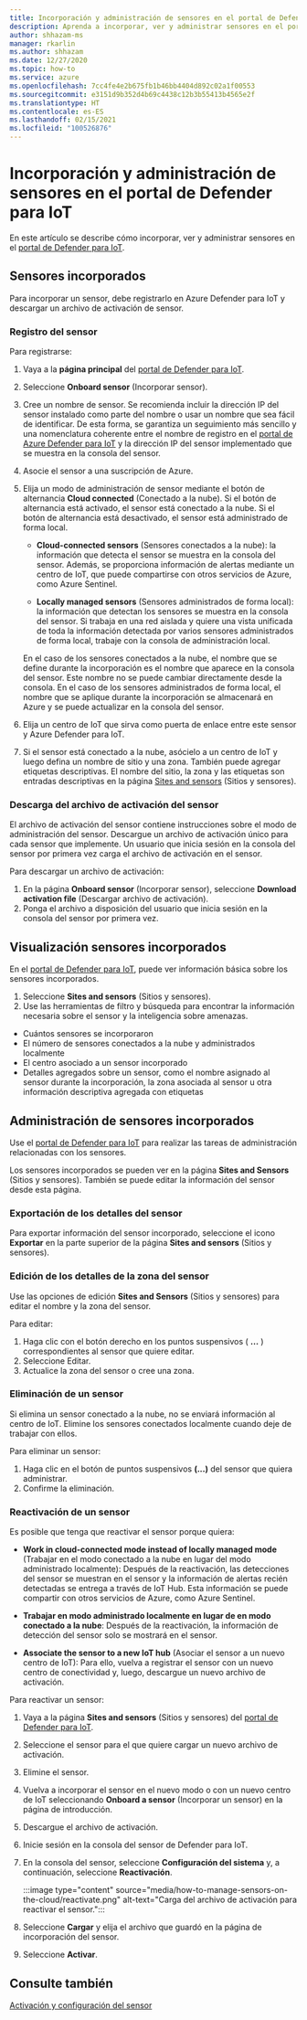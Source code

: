 ```yaml
---
title: Incorporación y administración de sensores en el portal de Defender para IoT
description: Aprenda a incorporar, ver y administrar sensores en el portal de Defender para IoT.
author: shhazam-ms
manager: rkarlin
ms.author: shhazam
ms.date: 12/27/2020
ms.topic: how-to
ms.service: azure
ms.openlocfilehash: 7cc4fe4e2b675fb1b46bb4404d892c02a1f00553
ms.sourcegitcommit: e3151d9b352d4b69c4438c12b3b55413b4565e2f
ms.translationtype: HT
ms.contentlocale: es-ES
ms.lasthandoff: 02/15/2021
ms.locfileid: "100526876"
---
```

# <a name="onboard-and-manage-sensors-in-the-defender-for-iot-portal"></a>Incorporación y administración de sensores en el portal de Defender para IoT

En este artículo se describe cómo incorporar, ver y administrar sensores en el [portal de Defender para IoT](https://portal.azure.com/#blade/Microsoft_Azure_IoT_Defender/IoTDefenderDashboard/Getting_Started).

## <a name="onboard-sensors"></a>Sensores incorporados

Para incorporar un sensor, debe registrarlo en Azure Defender para IoT y descargar un archivo de activación de sensor.

### <a name="register-the-sensor"></a>Registro del sensor

Para registrarse:

1. Vaya a la **página principal** del [portal de Defender para IoT](https://portal.azure.com/#blade/Microsoft_Azure_IoT_Defender/IoTDefenderDashboard/Getting_Started).
1. Seleccione **Onboard sensor** (Incorporar sensor).
1. Cree un nombre de sensor. Se recomienda incluir la dirección IP del sensor instalado como parte del nombre o usar un nombre que sea fácil de identificar. De esta forma, se garantiza un seguimiento más sencillo y una nomenclatura coherente entre el nombre de registro en el [portal de Azure Defender para IoT](https://portal.azure.com/#blade/Microsoft_Azure_IoT_Defender/IoTDefenderDashboard/Getting_Started) y la dirección IP del sensor implementado que se muestra en la consola del sensor.
1. Asocie el sensor a una suscripción de Azure.
1. Elija un modo de administración de sensor mediante el botón de alternancia **Cloud connected** (Conectado a la nube). Si el botón de alternancia está activado, el sensor está conectado a la nube. Si el botón de alternancia está desactivado, el sensor está administrado de forma local.

   - **Cloud-connected sensors** (Sensores conectados a la nube): la información que detecta el sensor se muestra en la consola del sensor. Además, se proporciona información de alertas mediante un centro de IoT, que puede compartirse con otros servicios de Azure, como Azure Sentinel.

   - **Locally managed sensors** (Sensores administrados de forma local): la información que detectan los sensores se muestra en la consola del sensor. Si trabaja en una red aislada y quiere una vista unificada de toda la información detectada por varios sensores administrados de forma local, trabaje con la consola de administración local.

   En el caso de los sensores conectados a la nube, el nombre que se define durante la incorporación es el nombre que aparece en la consola del sensor. Este nombre no se puede cambiar directamente desde la consola. En el caso de los sensores administrados de forma local, el nombre que se aplique durante la incorporación se almacenará en Azure y se puede actualizar en la consola del sensor.

1. Elija un centro de IoT que sirva como puerta de enlace entre este sensor y Azure Defender para IoT.
1. Si el sensor está conectado a la nube, asócielo a un centro de IoT y luego defina un nombre de sitio y una zona. También puede agregar etiquetas descriptivas. El nombre del sitio, la zona y las etiquetas son entradas descriptivas en la página [Sites and sensors](#view-onboarded-sensors) (Sitios y sensores).

### <a name="download-the-sensor-activation-file"></a>Descarga del archivo de activación del sensor

El archivo de activación del sensor contiene instrucciones sobre el modo de administración del sensor. Descargue un archivo de activación único para cada sensor que implemente. Un usuario que inicia sesión en la consola del sensor por primera vez carga el archivo de activación en el sensor.

Para descargar un archivo de activación:

1. En la página **Onboard sensor** (Incorporar sensor), seleccione **Download activation file** (Descargar archivo de activación).
1. Ponga el archivo a disposición del usuario que inicia sesión en la consola del sensor por primera vez.

## <a name="view-onboarded-sensors"></a>Visualización sensores incorporados

En el [portal de Defender para IoT](https://portal.azure.com/#blade/Microsoft_Azure_IoT_Defender/IoTDefenderDashboard/Getting_Started), puede ver información básica sobre los sensores incorporados.

1. Seleccione **Sites and sensors** (Sitios y sensores).
1. Use las herramientas de filtro y búsqueda para encontrar la información necesaria sobre el sensor y la inteligencia sobre amenazas.

- Cuántos sensores se incorporaron
- El número de sensores conectados a la nube y administrados localmente
- El centro asociado a un sensor incorporado
- Detalles agregados sobre un sensor, como el nombre asignado al sensor durante la incorporación, la zona asociada al sensor u otra información descriptiva agregada con etiquetas

## <a name="manage-onboarded-sensors"></a>Administración de sensores incorporados

Use el [portal de Defender para IoT](https://portal.azure.com/#blade/Microsoft_Azure_IoT_Defender/IoTDefenderDashboard/Getting_Started) para realizar las tareas de administración relacionadas con los sensores.

Los sensores incorporados se pueden ver en la página **Sites and Sensors** (Sitios y sensores). También se puede editar la información del sensor desde esta página.

### <a name="export-sensor-details"></a>Exportación de los detalles del sensor

Para exportar información del sensor incorporado, seleccione el icono **Exportar** en la parte superior de la página **Sites and sensors** (Sitios y sensores).

### <a name="edit-sensor-zone-details"></a>Edición de los detalles de la zona del sensor

Use las opciones de edición **Sites and Sensors** (Sitios y sensores) para editar el nombre y la zona del sensor.

Para editar:

1. Haga clic con el botón derecho en los puntos suspensivos ( **...** ) correspondientes al sensor que quiere editar.
1. Seleccione Editar.
1. Actualice la zona del sensor o cree una zona.

### <a name="delete-a-sensor"></a>Eliminación de un sensor

Si elimina un sensor conectado a la nube, no se enviará información al centro de IoT. Elimine los sensores conectados localmente cuando deje de trabajar con ellos.

Para eliminar un sensor:

1. Haga clic en el botón de puntos suspensivos **(...)** del sensor que quiera administrar.
1. Confirme la eliminación.

### <a name="reactivate-a-sensor"></a>Reactivación de un sensor 

Es posible que tenga que reactivar el sensor porque quiera:

- **Work in cloud-connected mode instead of locally managed mode** (Trabajar en el modo conectado a la nube en lugar del modo administrado localmente): Después de la reactivación, las detecciones del sensor se muestran en el sensor y la información de alertas recién detectadas se entrega a través de IoT Hub. Esta información se puede compartir con otros servicios de Azure, como Azure Sentinel.

- **Trabajar en modo administrado localmente en lugar de en modo conectado a la nube**: Después de la reactivación, la información de detección del sensor solo se mostrará en el sensor.

- **Associate the sensor to a new IoT hub** (Asociar el sensor a un nuevo centro de IoT):  Para ello, vuelva a registrar el sensor con un nuevo centro de conectividad y, luego, descargue un nuevo archivo de activación.

Para reactivar un sensor:

1. Vaya a la página **Sites and sensors** (Sitios y sensores) del [portal de Defender para IoT](https://portal.azure.com/#blade/Microsoft_Azure_IoT_Defender/IoTDefenderDashboard/Getting_Started).

2. Seleccione el sensor para el que quiere cargar un nuevo archivo de activación.

3. Elimine el sensor.

4. Vuelva a incorporar el sensor en el nuevo modo o con un nuevo centro de IoT seleccionando **Onboard a sensor** (Incorporar un sensor) en la página de introducción.

5. Descargue el archivo de activación.

1. Inicie sesión en la consola del sensor de Defender para IoT.

7. En la consola del sensor, seleccione **Configuración del sistema** y, a continuación, seleccione **Reactivación**.

   :::image type="content" source="media/how-to-manage-sensors-on-the-cloud/reactivate.png" alt-text="Carga del archivo de activación para reactivar el sensor.":::

8. Seleccione **Cargar** y elija el archivo que guardó en la página de incorporación del sensor.

9. Seleccione **Activar**.

## <a name="see-also"></a>Consulte también

[Activación y configuración del sensor](how-to-activate-and-set-up-your-sensor.md)
